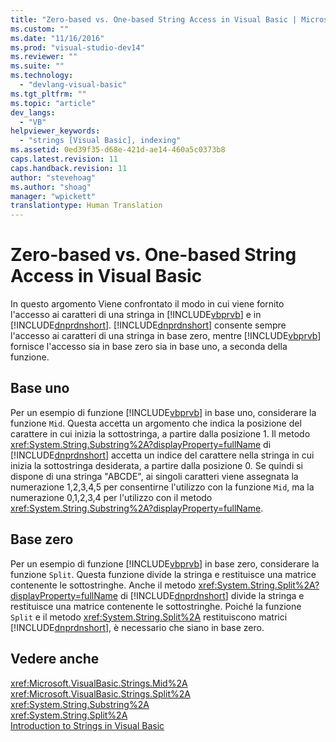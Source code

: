 ```yaml
---
title: "Zero-based vs. One-based String Access in Visual Basic | Microsoft Docs"
ms.custom: ""
ms.date: "11/16/2016"
ms.prod: "visual-studio-dev14"
ms.reviewer: ""
ms.suite: ""
ms.technology: 
  - "devlang-visual-basic"
ms.tgt_pltfrm: ""
ms.topic: "article"
dev_langs: 
  - "VB"
helpviewer_keywords: 
  - "strings [Visual Basic], indexing"
ms.assetid: 0ed39f35-d68e-421d-ae14-460a5c0373b8
caps.latest.revision: 11
caps.handback.revision: 11
author: "stevehoag"
ms.author: "shoag"
manager: "wpickett"
translationtype: Human Translation
---
```

# Zero-based vs. One-based String Access in Visual Basic
In questo argomento Viene confrontato il modo in cui viene fornito l'accesso ai caratteri di una stringa in [!INCLUDE[vbprvb](../../../../csharp/programming-guide/concepts/linq/includes/vbprvb_md.md)] e in [!INCLUDE[dnprdnshort](../../../../csharp/getting-started/includes/dnprdnshort_md.md)].  [!INCLUDE[dnprdnshort](../../../../csharp/getting-started/includes/dnprdnshort_md.md)] consente sempre l'accesso ai caratteri di una stringa in base zero, mentre [!INCLUDE[vbprvb](../../../../csharp/programming-guide/concepts/linq/includes/vbprvb_md.md)] fornisce l'accesso sia in base zero sia in base uno, a seconda della funzione.  
  
## Base uno  
 Per un esempio di funzione [!INCLUDE[vbprvb](../../../../csharp/programming-guide/concepts/linq/includes/vbprvb_md.md)] in base uno, considerare la funzione `Mid`.  Questa accetta un argomento che indica la posizione del carattere in cui inizia la sottostringa, a partire dalla posizione 1.  Il metodo <xref:System.String.Substring%2A?displayProperty=fullName> di [!INCLUDE[dnprdnshort](../../../../csharp/getting-started/includes/dnprdnshort_md.md)] accetta un indice del carattere nella stringa in cui inizia la sottostringa desiderata, a partire dalla posizione 0.  Se quindi si dispone di una stringa "ABCDE", ai singoli caratteri viene assegnata la numerazione 1,2,3,4,5 per consentirne l'utilizzo con la funzione `Mid`, ma la numerazione 0,1,2,3,4 per l'utilizzo con il metodo <xref:System.String.Substring%2A?displayProperty=fullName>.  
  
## Base zero  
 Per un esempio di funzione [!INCLUDE[vbprvb](../../../../csharp/programming-guide/concepts/linq/includes/vbprvb_md.md)] in base zero, considerare la funzione `Split`.  Questa funzione divide la stringa e restituisce una matrice contenente le sottostringhe.  Anche il metodo <xref:System.String.Split%2A?displayProperty=fullName> di [!INCLUDE[dnprdnshort](../../../../csharp/getting-started/includes/dnprdnshort_md.md)] divide la stringa e restituisce una matrice contenente le sottostringhe.  Poiché la funzione `Split` e il metodo <xref:System.String.Split%2A> restituiscono matrici [!INCLUDE[dnprdnshort](../../../../csharp/getting-started/includes/dnprdnshort_md.md)], è necessario che siano in base zero.  
  
## Vedere anche  
 <xref:Microsoft.VisualBasic.Strings.Mid%2A>   
 <xref:Microsoft.VisualBasic.Strings.Split%2A>   
 <xref:System.String.Substring%2A>   
 <xref:System.String.Split%2A>   
 [Introduction to Strings in Visual Basic](../../../../visual-basic/programming-guide/language-features/strings/introduction-to-strings.md)